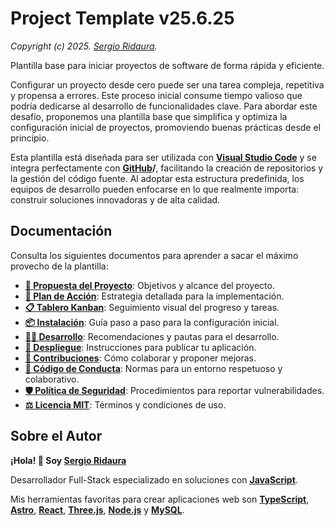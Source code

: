 # Project Template v25.6.25

_Copyright (c) 2025. [Sergio Ridaura](https://github.com/sergio-ridaura)._

Plantilla base para iniciar proyectos de software de forma rápida y eficiente.

Configurar un proyecto desde cero puede ser una tarea compleja, repetitiva y propensa a errores. Este proceso inicial consume tiempo valioso que podría dedicarse al desarrollo de funcionalidades clave. Para abordar este desafío, proponemos una plantilla base que simplifica y optimiza la configuración inicial de proyectos, promoviendo buenas prácticas desde el principio.

Esta plantilla está diseñada para ser utilizada con **[Visual Studio Code](https://code.visualstudio.com/)** y se integra perfectamente con **[GitHub](https://github.com/)/**, facilitando la creación de repositorios y la gestión del código fuente. Al adoptar esta estructura predefinida, los equipos de desarrollo pueden enfocarse en lo que realmente importa: construir soluciones innovadoras y de alta calidad.

## Documentación

Consulta los siguientes documentos para aprender a sacar el máximo provecho de la plantilla:

- **[🌟 Propuesta del Proyecto](PROPOSAL.md)**: Objetivos y alcance del proyecto.
- **[🔧 Plan de Acción](ACTION_PLAN.md)**: Estrategia detallada para la implementación.
- **[📋 Tablero Kanban](KANBAN.md)**: Seguimiento visual del progreso y tareas.
- **[📦 Instalación](INSTALL.md)**: Guía paso a paso para la configuración inicial.
- **[👨‍💻 Desarrollo](DEVELOP.md)**: Recomendaciones y pautas para el desarrollo.
- **[🚀 Despliegue](DEPLOY.md)**: Instrucciones para publicar tu aplicación.
- **[🤝 Contribuciones](CONTRIBUTING.md)**: Cómo colaborar y proponer mejoras.
- **[📜 Código de Conducta](CODE_OF_CONDUCT.md)**: Normas para un entorno respetuoso y colaborativo.
- **[🛡️ Política de Seguridad](SECURITY.md)**: Procedimientos para reportar vulnerabilidades.
- **[⚖️ Licencia MIT](../../LICENSE)**: Términos y condiciones de uso.

## Sobre el Autor

**¡Hola! 👋 Soy [Sergio Ridaura](https://github.com/sergio-ridaura)**

Desarrollador Full-Stack especializado en soluciones con **[JavaScript](https://developer.mozilla.org/docs/Web/JavaScript)**.

Mis herramientas favoritas para crear aplicaciones web son **[TypeScript](https://www.typescriptlang.org/)**, **[Astro](https://astro.build/)**, **[React](https://react.dev/)**, **[Three.js](https://threejs.org/)**, **[Node.js](https://nodejs.org/)** y **[MySQL](https://www.mysql.com/)**.
